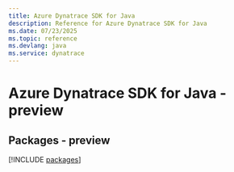 ```yaml
---
title: Azure Dynatrace SDK for Java
description: Reference for Azure Dynatrace SDK for Java
ms.date: 07/23/2025
ms.topic: reference
ms.devlang: java
ms.service: dynatrace
---
```

# Azure Dynatrace SDK for Java - preview
## Packages - preview
[!INCLUDE [packages](dynatrace-index.md)]